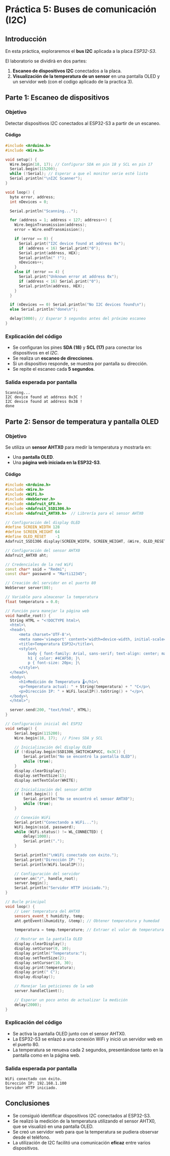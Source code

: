# Práctica 5: Buses de comunicación (I2C)

## Introducción
En esta práctica, exploraremos el **bus I2C** aplicada a la placa _ESP32-S3_.

El laboratorio se dividirà en dos partes:
1. **Escaneo de dispositivos I2C** conectados a la placa.
2. **Visualización de la temperatura de un sensor** en una pantalla OLED y un servidor web (con el codigo aplicado de la practica 3).


## Parte 1: Escaneo de dispositivos

### **Objetivo**
Detectar dispositivos I2C conectados al ESP32-S3 a partir de un escaneo.

#### **Código**
```c++
#include <Arduino.h>
#include <Wire.h>

void setup() {
  Wire.begin(18, 17); // Configurar SDA en pin 18 y SCL en pin 17
  Serial.begin(115200);
  while (!Serial); // Esperar a que el monitor serie esté listo
  Serial.println("\nI2C Scanner");
}

void loop() {
  byte error, address;
  int nDevices = 0;

  Serial.println("Scanning...");

  for (address = 1; address < 127; address++) {
    Wire.beginTransmission(address);
    error = Wire.endTransmission();

    if (error == 0) {
      Serial.print("I2C device found at address 0x");
      if (address < 16) Serial.print("0");
      Serial.print(address, HEX);
      Serial.println(" !");
      nDevices++;
    } 
    else if (error == 4) {
      Serial.print("Unknown error at address 0x");
      if (address < 16) Serial.print("0");
      Serial.println(address, HEX);
    }
  }

  if (nDevices == 0) Serial.println("No I2C devices found\n");
  else Serial.println("done\n");

  delay(5000); // Esperar 5 segundos antes del próximo escaneo
}
```

### **Explicación del código**
- Se configuran los pines **SDA (18)** y **SCL (17)** para conectar los dispositivos en el _I2C_.
- Se realiza un **escaneo de direcciones**.
- Si un dispositivo responde, se muestra por pantalla su dirección.
- Se repite el escaneo cada **5 segundos**.

### **Salida esperada por pantalla**
```
Scanning...
I2C device found at address 0x3C !
I2C device found at address 0x38 !
done
```


## Parte 2: Sensor de temperatura y pantalla OLED

### **Objetivo**
Se utiliza un **sensor AHTX0** para medir la temperatura y mostrarla en:
- Una **pantalla OLED**.
- Una **página web iniciada en la ESP32-S3**.

#### **Código**
```c++
#include <Arduino.h>
#include <Wire.h>
#include <WiFi.h>
#include <WebServer.h>
#include <Adafruit_GFX.h>
#include <Adafruit_SSD1306.h>
#include <Adafruit_AHTX0.h>  // Librería para el sensor AHTX0

// Configuración del display OLED
#define SCREEN_WIDTH 128
#define SCREEN_HEIGHT 64
#define OLED_RESET    -1  
Adafruit_SSD1306 display(SCREEN_WIDTH, SCREEN_HEIGHT, &Wire, OLED_RESET);

// Configuración del sensor AHTX0
Adafruit_AHTX0 aht;

// Credenciales de la red WiFi
const char* ssid = "Redmi"; 
const char* password = "Marti12345"; 

// Creación del servidor en el puerto 80
WebServer server(80);

// Variable para almacenar la temperatura
float temperatura = 0.0;

// Función para manejar la página web
void handle_root() {
  String HTML = "<!DOCTYPE html>\
  <html>\
  <head>\
      <meta charset='UTF-8'>\
      <meta name='viewport' content='width=device-width, initial-scale=1.0'>\
      <title>Temperatura ESP32</title>\
      <style>\
          body { font-family: Arial, sans-serif; text-align: center; margin: 50px; }\
          h1 { color: #4CAF50; }\
          p { font-size: 20px; }\
      </style>\
  </head>\
  <body>\
      <h1>Medición de Temperatura 🌡️</h1>\
      <p>Temperatura actual: " + String(temperatura) + " °C</p>\
      <p>Dirección IP: " + WiFi.localIP().toString() + "</p>\
  </body>\
  </html>";

  server.send(200, "text/html", HTML);
}

// Configuración inicial del ESP32
void setup() {
    Serial.begin(115200);
    Wire.begin(18, 17);  // Pines SDA y SCL

    // Inicialización del display OLED
    if (!display.begin(SSD1306_SWITCHCAPVCC, 0x3C)) {
        Serial.println("No se encontró la pantalla OLED");
        while (true);
    }
    display.clearDisplay();
    display.setTextSize(1);
    display.setTextColor(WHITE);

    // Inicialización del sensor AHTX0
    if (!aht.begin()) {
        Serial.println("No se encontró el sensor AHTX0");
        while (true);
    }

    // Conexión WiFi
    Serial.print("Conectando a WiFi...");
    WiFi.begin(ssid, password);
    while (WiFi.status() != WL_CONNECTED) {
        delay(1000);
        Serial.print(".");
    }

    Serial.println("\nWiFi conectado con éxito.");
    Serial.print("Dirección IP: ");
    Serial.println(WiFi.localIP());

    // Configuración del servidor
    server.on("/", handle_root);
    server.begin();
    Serial.println("Servidor HTTP iniciado.");
}

// Bucle principal
void loop() {
    // Leer temperatura del AHTX0
    sensors_event_t humidity, temp;
    aht.getEvent(&humidity, &temp); // Obtener temperatura y humedad

    temperatura = temp.temperature; // Extraer el valor de temperatura

    // Mostrar en la pantalla OLED
    display.clearDisplay();
    display.setCursor(0, 10);
    display.println("Temperatura:");
    display.setTextSize(2);
    display.setCursor(10, 30);
    display.print(temperatura);
    display.print(" C");
    display.display();

    // Manejar las peticiones de la web
    server.handleClient();

    // Esperar un poco antes de actualizar la medición
    delay(2000);
}
```

### **Explicación del código**
- Se activa la pantalla OLED junto con el sensor AHTX0.
- La ESP32-S3 se enlazó a una conexión WiFi y inició un servidor web en el puerto 80.
- La temperatura se renueva cada 2 segundos, presentándose tanto en la pantalla como en la página web.

### **Salida esperada por pantalla**
```
WiFi conectado con éxito.
Dirección IP: 192.168.1.100
Servidor HTTP iniciado.
```

## Conclusiones
- Se consiguió identificar dispositivos I2C conectados al ESP32-S3.
- Se realizó la medición de la temperatura utilizando el sensor AHTX0, que se visualizó en una pantalla OLED.
- Se creó un servidor web para que la temperatura se pudiera observar desde el teléfono.
- La utilización de I2C facilitó una comunicación **eficaz** entre varios dispositivos.
